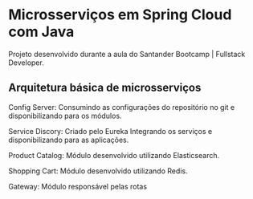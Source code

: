 # Microsserviços em Spring Cloud com Java

Projeto desenvolvido durante a aula do Santander Bootcamp | Fullstack Developer.

## Arquitetura básica de microsserviços

Config Server: Consumindo as configurações do repositório no git e disponibilizando para os módulos.

Service Discory: Criado pelo Eureka Integrando os serviços e disponibilizando para as aplicações.

Product Catalog: Módulo desenvolvido utilizando Elasticsearch.

Shopping Cart: Módulo desenvolvido utilizando Redis.

Gateway: Módulo responsável pelas rotas
